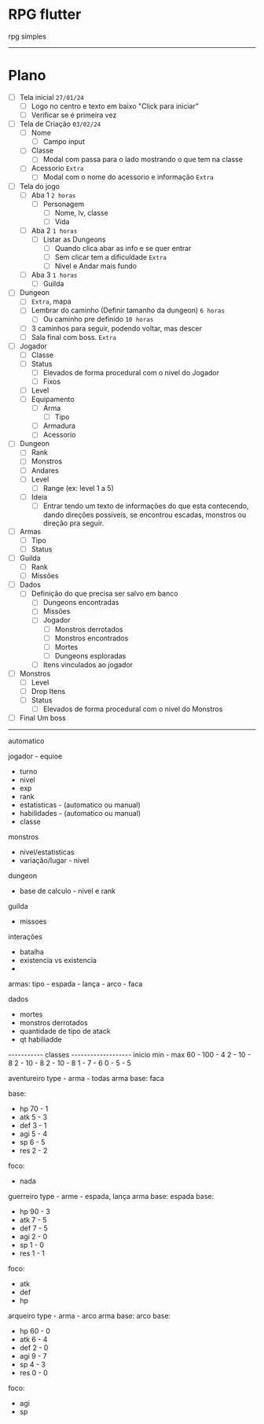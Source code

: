 
# RPG flutter

rpg simples

-----------------------------------------

# Plano

- [ ] Tela inicial `27/01/24`
  - [ ] Logo no centro e texto em baixo "Click para iniciar"
  - [ ] Verificar se é primeira vez

- [ ] Tela de Criação `03/02/24`
  - [ ] Nome
    - [ ] Campo input
  - [ ] Classe
    - [ ] Modal com passa para o lado mostrando o que tem na classe
  - [ ] Acessorio `Extra`
    - [ ] Modal com o nome do acessorio e informação `Extra`

- [ ] Tela do jogo
  - [ ] Aba 1 `2 horas`
    - [ ] Personagem
      - [ ] Nome, lv, classe
      - [ ] Vida
  - [ ] Aba 2 `1 horas`
    - [ ] Listar as Dungeons
      - [ ]  Quando clica abar as info e se quer entrar
      - [ ]  Sem clicar tem a dificuldade `Extra`
      - [ ]  Nivel e Andar mais fundo
  - [ ] Aba 3 `1 horas`
    - [ ] Guilda

- [ ] Dungeon
  - [ ] `Extra`, mapa
  - [ ] Lembrar do caminho (Definir tamanho da dungeon) `6 horas`
    - [ ] Ou caminho pre definido `10 horas`
  - [ ] 3 caminhos para seguir, podendo voltar, mas descer
  - [ ] Sala final com boss. `Extra`

- [ ] Jogador
  - [ ] Classe
  - [ ] Status
    - [ ] Elevados de forma procedural com o nivel do Jogador
    - [ ] Fixos
  - [ ] Level
  - [ ] Equipamento
    - [ ] Arma
      - [ ] Tipo
    - [ ] Armadura
    - [ ] Acessorio
- [ ] Dungeon
  - [ ] Rank
  - [ ] Monstros
  - [ ] Andares
  - [ ] Level
    - [ ] Range (ex: level 1 a 5)
  - [ ] Ideia
    - [ ] Entrar tendo um texto de informações do que esta contecendo, dando direções possiveis, se encontrou escadas, monstros ou direção pra seguir.
- [ ] Armas
  - [ ] Tipo
  - [ ] Status
- [ ] Guilda
  - [ ] Rank
  - [ ] Missões
- [ ] Dados
  - [ ] Definição do que precisa ser salvo em banco
    - [ ] Dungeons encontradas
    - [ ] Missões
    - [ ] Jogador
      - [ ] Monstros derrotados
      - [ ] Monstros encontrados
      - [ ] Mortes
      - [ ] Dungeons esploradas
    - [ ] Itens vinculados ao jogador
- [ ] Monstros
  - [ ] Level
  - [ ] Drop Itens
  - [ ] Status
    - [ ] Elevados de forma procedural com o nivel do Monstros

- [ ] Final Um boss

-----------------------------------------

automatico

jogador - equioe

- turno
- nivel
- exp
- rank
- estatisticas - (automatico ou manual)
- habilidades - (automatico ou manual)
- classe

monstros

- nivel/estatisticas
- variação/lugar - nivel

dungeon

- base de calculo - nivel e rank

guilda

- missoes

interações

- batalha
- existencia vs existencia
-

armas:
  tipo
    - espada
    - lança
    - arco
    - faca

dados

- mortes
- monstros derrotados
- quantidade de tipo de atack
- qt habiliadde

----------- classes -------------------
inicio
min - max
60 - 100 - 4
2 - 10   - 8
2 - 10   - 8
2 - 10   - 8
1 - 7    - 6
0 - 5    - 5

aventureiro
type - arma - todas
arma base: faca

base:

- hp 70 - 1
- atk 5 - 3
- def 3 - 1
- agi 5 - 4
- sp 6  - 5
- res 2 - 2

foco:

- nada

guerreiro
type - arme - espada, lança
arma base: espada
base:

- hp 90 - 3
- atk 7 - 5
- def 7 - 5
- agi 2 - 0
- sp 1  - 0
- res 1 - 1

foco:

- atk
- def
- hp

arqueiro
type - arma - arco
arma base: arco
base:

- hp 60 - 0
- atk 6 - 4
- def 2 - 0
- agi 9 - 7
- sp 4  - 3
- res 0 - 0

foco:

- agi
- sp
